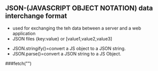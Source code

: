 ## JSON-(JAVASCRIPT OBJECT NOTATION) data interchange format
- used for exchanging the teh data between a server  and a web application 
- JSON files {key:value} or [value1,value2,value3] 

* JSON.stringify()=convert a JS object to a JSON string.
* JSON.parse()=convert a JSON string to a JS Object. 


###fetch("")